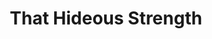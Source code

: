---
category: favorites
type: fiction

title: That Hideous Strength
author_first: CS
author_last: Lewis
description: Test
thumb: csl-that-hideous-strength.jpg
link: http://a.co/gfbrhb0
---